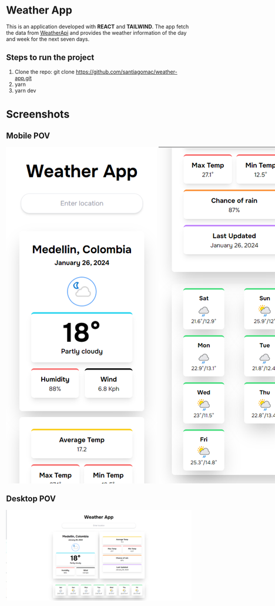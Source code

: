 # Weather App

This is an application developed with **REACT** and **TAILWIND**. The app fetch the data from [WeatherApi]((https://www.weatherapi.com/)) and provides the weather information of the day and week for the next seven days.

## Steps to run the project

1. Clone the repo: git clone https://github.com/santiagomac/weather-app.git
2. yarn
3. yarn dev

# Screenshots

## Mobile POV

<div style="display: flex; gap: 4px;">
    <img src="image-1.png" alt="mobile screenshot 1"/>
    <img src="image-2.png" alt="mobile screenshot 2"/>
</div>

## Desktop POV

![Alt text](image-3.png)